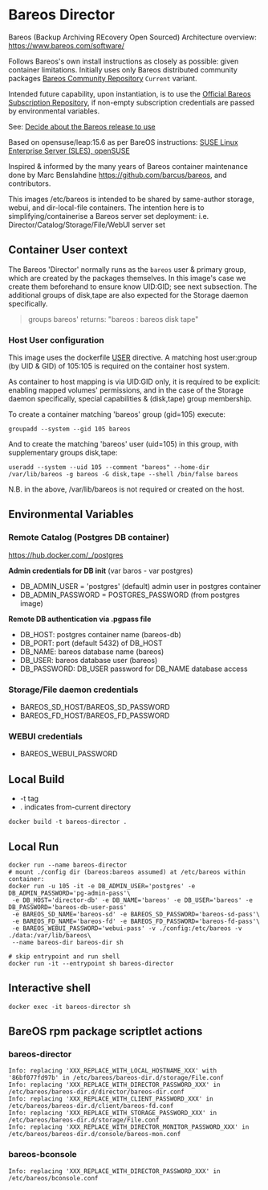 # Bareos Director

Bareos (Backup Archiving REcovery Open Sourced) Architecture overview: https://www.bareos.com/software/

Follows Bareos's own install instructions as closely as possible: given container limitations.
Initially uses only Bareos distributed community packages [Bareos Community Repository](https://download.bareos.org/current) `Current` variant.

Intended future capability, upon instantiation, is to use the [Official Bareos Subscription Repository](https://download.bareos.com/bareos/release/),
if non-empty subscription credentials are passed by environmental variables.

See: [Decide about the Bareos release to use](https://docs.bareos.org/IntroductionAndTutorial/InstallingBareos.html#decide-about-the-bareos-release-to-use)

Based on opensuse/leap:15.6 as per BareOS instructions:
[SUSE Linux Enterprise Server (SLES), openSUSE](https://docs.bareos.org/IntroductionAndTutorial/InstallingBareos.html#install-on-suse-based-linux-distributions)

Inspired & informed by the many years of Bareos container maintenance done by Marc Benslahdine https://github.com/barcus/bareos, and contributors.

This images /etc/bareos is intended to be shared by same-author storage, webui, and dir-local-file containers.
The intention here is to simplifying/containerise a Bareos server set deployment:
i.e. Director/Catalog/Storage/File/WebUI server set

## Container User context

The Bareos 'Director' normally runs as the `bareos` user & primary group,
which are created by the packages themselves.
In this image's case we create them beforehand to ensure know UID:GID; see next subsection. 
The additional groups of disk,tape are also expected for the Storage daemon specifically.

> groups bareos' returns: "bareos : bareos disk tape"

### Host User configuration

This image uses the dockerfile [USER](https://docs.docker.com/reference/dockerfile/#user) directive.
A matching host user:group (by UID & GID) of 105:105 is required on the container host system.

As container to host mapping is via UID:GID only,
it is required to be explicit: enabling mapped volumes' permissions,
and in the case of the Storage daemon specifically,
special capabilities & (disk,tape) group membership.

To create a container matching 'bareos' group (gid=105) execute:
```shell
groupadd --system --gid 105 bareos
```
And to create the matching 'bareos' user (uid=105) in this group, with supplementary groups disk,tape:
```shell
useradd --system --uid 105 --comment "bareos" --home-dir /var/lib/bareos -g bareos -G disk,tape --shell /bin/false bareos
```
N.B. in the above, /var/lib/bareos is not required or created on the host.

## Environmental Variables

### Remote Catalog (Postgres DB container)
https://hub.docker.com/_/postgres

**Admin credentials for DB init**
(var baros - var postgres)
- DB_ADMIN_USER = 'postgres' (default) admin user in postgres container
- DB_ADMIN_PASSWORD = POSTGRES_PASSWORD (from postgres image)

**Remote DB authentication via .pgpass file** 
- DB_HOST: postgres container name (bareos-db)
- DB_PORT: port (default 5432) of DB_HOST
- DB_NAME: bareos database name (bareos)
- DB_USER: bareos database user (bareos)
- DB_PASSWORD: DB_USER password for DB_NAME database access

### Storage/File daemon credentials

- BAREOS_SD_HOST/BAREOS_SD_PASSWORD 
- BAREOS_FD_HOST/BAREOS_FD_PASSWORD

### WEBUI credentials

- BAREOS_WEBUI_PASSWORD

## Local Build
- -t tag <name>
- . indicates from-current directory

```
docker build -t bareos-director .
```

## Local Run

```
docker run --name bareos-director
# mount ./config dir (bareos:bareos assumed) at /etc/bareos within container:
docker run -u 105 -it -e DB_ADMIN_USER='postgres' -e DB_ADMIN_PASSWORD='pg-admin-pass'\
 -e DB_HOST='director-db' -e DB_NAME='bareos' -e DB_USER='bareos' -e DB_PASSWORD='bareos-db-user-pass'
 -e BAREOS_SD_NAME='bareos-sd' -e BAREOS_SD_PASSWORD='bareos-sd-pass'\
 -e BAREOS_FD_NAME='bareos-fd' -e BAREOS_FD_PASSWORD='bareos-fd-pass'\
 -e BAREOS_WEBUI_PASSWORD='webui-pass' -v ./config:/etc/bareos -v ./data:/var/lib/bareos\
 --name bareos-dir bareos-dir sh

# skip entrypoint and run shell
docker run -it --entrypoint sh bareos-director
```

## Interactive shell

```
docker exec -it bareos-director sh
```

## BareOS rpm package scriptlet actions

### bareos-director
```shell
Info: replacing 'XXX_REPLACE_WITH_LOCAL_HOSTNAME_XXX' with '86bf077fd97b' in /etc/bareos/bareos-dir.d/storage/File.conf
Info: replacing 'XXX_REPLACE_WITH_DIRECTOR_PASSWORD_XXX' in /etc/bareos/bareos-dir.d/director/bareos-dir.conf
Info: replacing 'XXX_REPLACE_WITH_CLIENT_PASSWORD_XXX' in /etc/bareos/bareos-dir.d/client/bareos-fd.conf
Info: replacing 'XXX_REPLACE_WITH_STORAGE_PASSWORD_XXX' in /etc/bareos/bareos-dir.d/storage/File.conf
Info: replacing 'XXX_REPLACE_WITH_DIRECTOR_MONITOR_PASSWORD_XXX' in /etc/bareos/bareos-dir.d/console/bareos-mon.conf
```

### bareos-bconsole
```shell
Info: replacing 'XXX_REPLACE_WITH_DIRECTOR_PASSWORD_XXX' in /etc/bareos/bconsole.conf
```